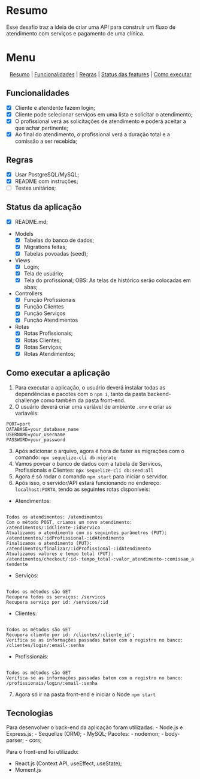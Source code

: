 # Resumo
Esse desafio traz a ideia de criar uma API para construir um 
fluxo de atendimento com serviços e pagamento de uma clínica.

# Menu
<p align='center'><a href="#resumo">Resumo</a> | <a href="#funcionalidades">Funcionalidades</a> | <a href="#regras">Regras</a> | <a href="#status">Status das features</a> | <a href="#rodando">Como executar</a></p>
 

<h2 id="funcionalidades">Funcionalidades</h2>

- [x] Cliente e atendente fazem login;
- [x] Cliente pode selecionar serviços em uma lista e solicitar
o atendimento;
- [x] O profissional verá as solicitações de atendimento e poderá
aceitar a que achar pertinente;
- [x] Ao final do atendimento, o profissional verá a duração
total e a comissão a ser recebida;

<h2 id="regras">Regras</h2>

- [x] Usar PostgreSQL/MySQL;
- [x] README com instruções;
- [ ] Testes unitários;

<h2 id="status">Status da aplicação</h2>

- [x] README.md;
- Models
	- [x] Tabelas do banco de dados;
	- [x] Migrations feitas;
	- [x] Tabelas povoadas (seed);
- Views
	- [x] Login;
	- [x] Tela de usuário;
	- [x] Tela do profissional;
	OBS: As telas de histórico serão colocadas em abas;
- Controllers
	- [x] Função Profissionais
	- [x] Função Clientes
	- [x] Função Serviços
	- [x] Função Atendimentos
- Rotas
	- [x] Rotas Profissionais;
	- [x] Rotas Clientes;
	- [x] Rotas Serviços;
	- [x] Rotas Atendimentos;

<h2 id="rodando"> Como executar a aplicação</h2>

1. Para executar a aplicação, o usuário deverá instalar todas as dependências e pacotes com o <code>npm i</code>, tanto da pasta backend-challenge como também da pasta front-end.
2. O usuário deverá criar uma variável de ambiente <code>.env</code> e criar as variavéis: 

```
PORT=port
DATABASE=your_database_name
USERNAME=your_username
PASSWORD=your_password
```
3. Após adicionar o arquivo, agora é hora de fazer as migrações com o comando:
``` npx sequelize-cli db:migrate ```
4. Vamos povoar o banco de dados com a tabela de Servicos, Profissionais e Clientes:
``` npx sequelize-cli db:seed:all ```
5. Agora é só rodar o comando ``` npm start ``` para iniciar o servidor.
6. Após isso, o servidor/API estará funcionando no endereço: <code>localhost:PORTA</code>, tendo as seguintes rotas disponíveis:
- Atendimentos:
<code>
Todos os atendimentos: /atendimentos
Com o método POST, criamos um novo atendimento: /atendimentos/:idCliente-:idServico
Atualizamos o atendimento com os seguintes parâmetros (PUT): /atendimentos/:idProfissional-:idAtendimento
Finalizamos o atendimento (PUT): /atendimentos/finalizar/:idProfissional-:idAtendimento
Atualizamos valores e tempo total (PUT): /atendimentos/checkout/:id-:tempo_total-:valor_atendimento-:comissao_atendente
</code>

- Serviços:
<code>
Todos os métodos são GET
Recupera todos os serviços: /servicos
Recupera serviço por id: /servicos/:id
</code>

- Clientes:
<code>
Todos os métodos são GET
Recupera cliente por id: /clientes/:cliente_id';
Verifica se as informações passadas batem com o registro no banco: /clientes/login/:email-:senha
</code>

- Profissionais:
<code>
Todos os métodos são GET
Verifica se as informações passadas batem com o registro no banco: /profissionais/login/:email-:senha
</code>

7. Agora só ir na pasta front-end e iniciar o Node ``` npm start ```

<h2>Tecnologias</h2>
Para desenvolver o back-end da aplicação foram utilizadas:
- Node.js e Express.js;
- Sequelize (ORM);
- MySQL;
Pacotes:
- nodemon;
- body-parser;
- cors;

Para o front-end foi utilizado:
- React.js (Context API, useEffect, useState);
- Moment.js